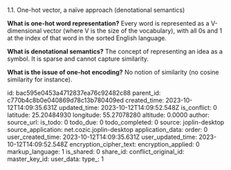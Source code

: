 1.1. One-hot vector, a naïve approach (denotational semantics)

**What is one-hot word representation?**
Every word is represented as a V-dimensional vector (where V is the size of the vocabulary), with all 0s and 1 at the index of that word in the sorted English language.

**What is denotational semantics?**
The concept of representing an idea as a symbol. It is sparse and cannot capture similarity.

**What is the issue of one-hot encoding?**
No notion of similarity (no cosine similarity for instance).

id: bac595e0453a4712837ea76c92482c88
parent_id: c770b4c8b0e040869d78c13b780409ed
created_time: 2023-10-12T14:09:35.631Z
updated_time: 2023-10-12T14:09:52.548Z
is_conflict: 0
latitude: 25.20484930
longitude: 55.27078280
altitude: 0.0000
author: 
source_url: 
is_todo: 0
todo_due: 0
todo_completed: 0
source: joplin-desktop
source_application: net.cozic.joplin-desktop
application_data: 
order: 0
user_created_time: 2023-10-12T14:09:35.631Z
user_updated_time: 2023-10-12T14:09:52.548Z
encryption_cipher_text: 
encryption_applied: 0
markup_language: 1
is_shared: 0
share_id: 
conflict_original_id: 
master_key_id: 
user_data: 
type_: 1